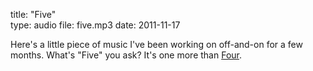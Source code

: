 title: "Five"  
type: audio
file: five.mp3
date: 2011-11-17

Here's a little piece of music I've been working on off-and-on for a few months. What's "Five" you ask? It's one more than [Four][].

  [four]: http://www.davideisinger.com/article/four

